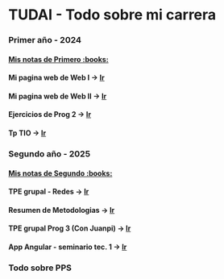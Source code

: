 # TUDAI - Todo sobre mi carrera

<h3><b>Primer año - 2024</b></h3>

<h4><a href="https://google.com" target="_blank">Mis notas de Primero :books: </a></h4>


<h4>Mi pagina web de <b>Web I -></b> <a href="https://google.com" target="_blank">Ir</a></h4> 

<h4>Mi pagina web de <b>Web II -></b> <a href="https://google.com" target="_blank">Ir</a></h4> 

<h4>Ejercicios de Prog 2 -></b> <a href="https://google.com" target="_blank">Ir</a></h4> 

<h4>Tp TIO -></b> <a href="https://google.com" target="_blank">Ir</a></h4> 

<h3><b>Segundo año - 2025</b></h3>

<h4><a href="https://google.com" target="_blank">Mis notas de Segundo :books: </a></h4>

<h4>TPE grupal - Redes -></b> <a href="https://google.com" target="_blank">Ir</a></h4> 

<h4>Resumen de Metodologias -></b> <a href="https://google.com" target="_blank">Ir</a></h4> 

<h4>TPE grupal Prog 3 (Con Juanpi) -></b> <a href="https://google.com" target="_blank">Ir</a></h4> 

<h4>App Angular - seminario tec. 1 -></b> <a href="https://google.com" target="_blank">Ir</a></h4> 

<h3><b>Todo sobre PPS</b></h3>
